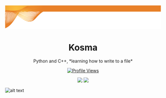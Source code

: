 ![alt text](https://raw.githubusercontent.com/Kosma200/Kosma200/main/image.png)


<h1 align="center">Kosma</h1>
<p align="center">Python and C++, *learning how to write to a file*</p>
<a href="https://github.com/Kosma200">
  <p align="center">
   <img src="https://komarev.com/ghpvc/?username=Kosma200" alt="Profile Views">
  </p>
</a>

<p align="center">
  <img src="https://github-readme-stats.vercel.app/api/?username=Kosma200&title_color=4F8CC9&text_color=9f9f9f&show_icons=true&bg_color=00000000&hide_border=true&icon_color=4F8CC9&hide_title=true&count_private=true" />
    <img src="https://github-profile-trophy.vercel.app/?username=Kosma200&theme=nord&margin-w=15&margin-h=1&column=6" />
</p>

![alt text](https://cdn.pngsumo.com/footer-designs-png-png-image-footer-design-png-990_150.png)






